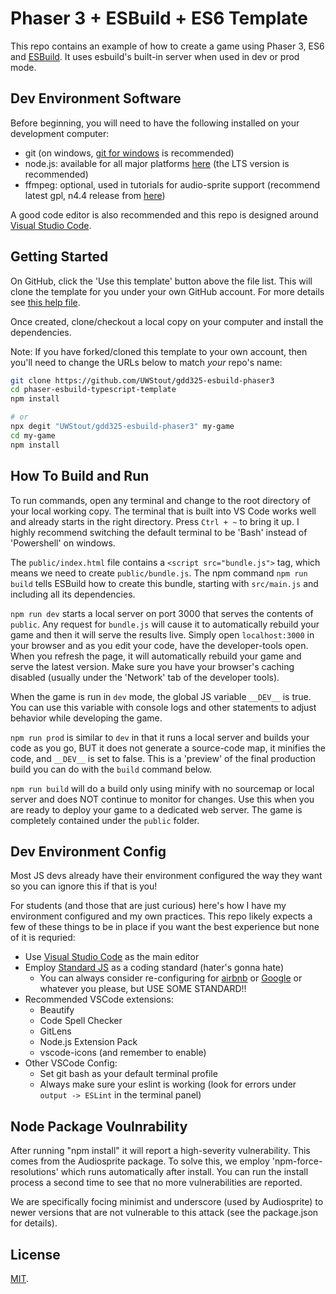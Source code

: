 # Phaser 3 + ESBuild + ES6 Template

This repo contains an example of how to create a game using Phaser 3, ES6 and [ESBuild](https://github.com/evanw/esbuild).  It uses esbuild's built-in server when used in dev or prod mode.

## Dev Environment Software

Before beginning, you will need to have the following installed on your development computer:
- git (on windows, [git for windows](https://git-scm.com/download/win) is recommended)
- node.js: available for all major platforms [here](https://nodejs.org/en/download/) (the LTS version is recommended)
- ffmpeg: optional, used in tutorials for audio-sprite support (recommend latest gpl, n4.4 release from [here](https://github.com/BtbN/FFmpeg-Builds/releases))

A good code editor is also recommended and this repo is designed around [Visual Studio Code](https://code.visualstudio.com/).

## Getting Started

On GitHub, click the 'Use this template' button above the file list. This will clone the template for you under your own GitHub account. For more details see [this help file](https://help.github.com/en/github/creating-cloning-and-archiving-repositories/creating-a-repository-from-a-template).

Once created, clone/checkout a local copy on your computer and install the dependencies.

Note: If you have forked/cloned this template to your own account, then you'll need to change the URLs below to match _your_ repo's name:

```bash
git clone https://github.com/UWStout/gdd325-esbuild-phaser3
cd phaser-esbuild-typescript-template
npm install

# or
npx degit "UWStout/gdd325-esbuild-phaser3" my-game
cd my-game
npm install
```

## How To Build and Run
To run commands, open any terminal and change to the root directory of your local working copy.  The terminal that is built into VS Code works well and already starts in the right directory.  Press `Ctrl + ~` to bring it up.  I highly recommend switching the default terminal to be 'Bash' instead of 'Powershell' on windows.

The `public/index.html` file contains a `<script src="bundle.js">` tag, which means we need to create `public/bundle.js`. The npm command `npm run build` tells ESBuild how to create this bundle, starting with `src/main.js` and including all its dependencies.

`npm run dev` starts a local server on port 3000 that serves the contents of `public`.  Any request for `bundle.js` will cause it to automatically rebuild your game and then it will serve the results live.  Simply open `localhost:3000` in your browser and as you edit your code, have the developer-tools open.  When you refresh the page, it will automatically rebuild your game and serve the latest version. Make sure you have your browser's caching disabled (usually under the 'Network' tab of the developer tools).

When the game is run in `dev` mode, the global JS variable `__DEV__` is true.  You can use this variable with console logs and other statements to adjust behavior while developing the game.

`npm run prod` is similar to `dev` in that it runs a local server and builds your code as you go, BUT it does not generate a source-code map, it minifies the code, and `__DEV__` is set to false.  This is a 'preview' of the final production build you can do with the `build` command below.

`npm run build` will do a build only using minify with no sourcemap or local server and does NOT continue to monitor for changes.  Use this when you are ready to deploy your game to a dedicated web server. The game is completely contained under the `public` folder.

## Dev Environment Config
Most JS devs already have their environment configured the way they want so you can ignore this if that is you!

For students (and those that are just curious) here's how I have my environment configured and my own practices. This repo likely expects a few of these things to be in place if you want the best experience but none of it is requried:

- Use [Visual Studio Code](https://code.visualstudio.com/) as the main editor
- Employ [Standard JS](https://standardjs.com/) as a coding standard (hater's gonna hate)
  - You can always consider re-configuring for [airbnb](https://github.com/airbnb/javascript) or [Google](https://google.github.io/styleguide/jsguide.html) or whatever you please, but USE SOME STANDARD!!
- Recommended VSCode extensions:
  - Beautify
  - Code Spell Checker
  - GitLens
  - Node.js Extension Pack
  - vscode-icons (and remember to enable)
- Other VSCode Config:
  - Set git bash as your default terminal profile
  - Always make sure your eslint is working (look for errors under `output -> ESLint` in the terminal panel)

## Node Package Voulnrability
After running "npm install" it will report a high-severity vulnerability.  This comes from the Audiosprite package.  To solve this, we employ 'npm-force-resolutions' which runs automatically after install.  You can run the install process a second time to see that no more vulnerabilities are reported.

We are specifically focing minimist and underscore (used by Audiosprite) to newer versions that are not vulnerable to this attack (see the package.json for details).

## License

[MIT](LICENSE).
